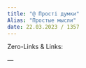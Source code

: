 ```yaml
---
title: "@ Прості думки"
Alias: "Простые мысли"
date: 22.03.2023 / 1357  
---
```

Zero-Links & Links:  


—  
